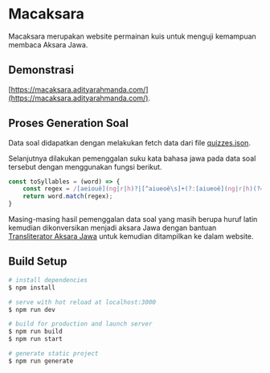 # Macaksara

Macaksara merupakan website permainan kuis untuk menguji kemampuan membaca Aksara Jawa. 

## Demonstrasi

[https://macaksara.adityarahmanda.com/](https://macaksara.adityarahmanda.com/).

## Proses Generation Soal

Data soal didapatkan dengan melakukan fetch data dari file [quizzes.json](https://github.com/adityarahmanda/macaksara/blob/main/content/quizzes.json).

Selanjutnya dilakukan pemenggalan suku kata bahasa jawa pada data soal tersebut dengan menggunakan fungsi berikut.
```jsx
const toSyllables = (word) => {
    const regex = /[aeiouê](ng|r|h)?|[^aiueoê\s]+(?:[aiueoê](ng|r|h)(?=[^aiueoê]|$)|[aiueoê]?)/gi;
    return word.match(regex);
}
```

Masing-masing hasil pemenggalan data soal yang masih berupa huruf latin kemudian dikonversikan menjadi aksara Jawa dengan bantuan [Transliterator Aksara Jawa](https://github.com/adityarahmanda/macaksara/blob/main/plugins/macaksara-latintojava.js) untuk kemudian ditampilkan ke dalam website.

## Build Setup

```bash
# install dependencies
$ npm install

# serve with hot reload at localhost:3000
$ npm run dev

# build for production and launch server
$ npm run build
$ npm run start

# generate static project
$ npm run generate
```
